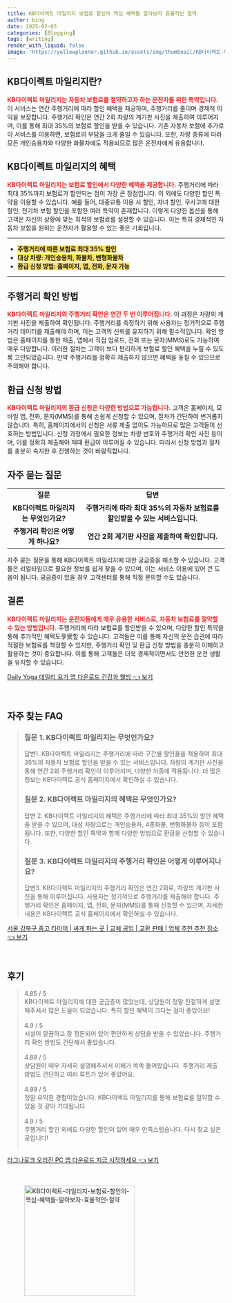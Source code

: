 ```yaml
---
title: KB다이렉트 마일리지 보험료 할인의 핵심 혜택들 알아보자 효율적인 절약
author: bing
date: 2025-02-03
categories: [Blogging]
tags: [writing]
render_with_liquid: false
image: 'https://yellowplanner.github.io/assets/img/thumbnail/KB다이렉트-마일리지-보험료-할인의-핵심-혜택들-알아보자-효율적인-절약.webp'
---
```



<h2 id='KB다이렉트_마일리지란'>KB다이렉트 마일리지란?</h2>

<p><b><span style="color: #ee2323;">KB다이렉트 마일리지는 자동차 보험료를 절약하고자 하는 운전자를 위한 특약입니다.</span></b> 이 서비스는 연간 주행거리에 따라 할인 혜택을 제공하여, 주행거리를 줄이며 경제적 이익을 보장합니다. 주행거리 확인은 연간 2회 차량의 계기판 사진을 제출하여 이루어지며, 이를 통해 최대 35%의 보험료 할인을 받을 수 있습니다. 기존 자동차 보험에 추가로 이 서비스를 이용하면, 보험료의 부담을 크게 줄일 수 있습니다. 또한, 차량 종류에 따라 모든 개인승용차와 다양한 화물차에도 적용되므로 많은 운전자에게 유용합니다.</p>

<h2 id='KB다이렉트_마일리지의_혜택'>KB다이렉트 마일리지의 혜택</h2>

<p><b><span style="color: #ee2323;">KB다이렉트 마일리지는 보험료 할인에서 다양한 혜택을 제공합니다.</span></b> 주행거리에 따라 최대 35%까지 보험료가 할인되는 점이 가장 큰 장점입니다. 이 외에도 다양한 할인 특약을 이용할 수 있습니다. 예를 들어, 대중교통 이용 시 할인, 자녀 할인, 무사고에 대한 할인, 전기차 보험 할인을 포함한 여러 특약이 존재합니다. 이렇게 다양한 옵션을 통해 고객은 자신의 상황에 맞는 최적의 보험료를 설정할 수 있습니다. 이는 특히 경제적인 자동차 보험을 원하는 운전자가 활용할 수 있는 좋은 기회입니다.</p>

<hr />

<ul>
    <li><b><span style="background-color: #ffe066;">주행거리에 따른 보험료 최대 35% 할인</span></b></li>
    <li><b><span style="background-color: #ffe066;">대상 차량: 개인승용차, 화물차, 밴형화물차</span></b></li>
    <li><b><span style="background-color: #ffe066;">환급 신청 방법: 홈페이지, 앱, 전화, 문자 가능</span></b></li>
</ul>

<hr />

<h2 id='주행거리_확인_방법'>주행거리 확인 방법</h2>

<p><b><span style="color: #ee2323;">KB다이렉트 마일리지의 주행거리 확인은 연간 두 번 이루어집니다.</span></b> 이 과정은 차량의 계기판 사진을 제출하여 확인됩니다. 주행거리를 측정하기 위해 사용자는 정기적으로 주행거리 데이터를 제출해야 하며, 이는 고객의 신뢰를 유지하기 위해 필수적입니다. 확인 방법은 홈페이지를 통한 제출, 앱에서 직접 업로드, 전화 또는 문자(MMS)로도 가능하여 매우 다양합니다. 이러한 절차는 고객이 보다 편리하게 보험료 할인 혜택을 누릴 수 있도록 고안되었습니다. 만약 주행거리를 정확히 제출하지 않으면 혜택을 놓칠 수 있으므로 주의해야 합니다.</p>

<h2 id='환급_신청_방법'>환급 신청 방법</h2>

<p><b><span style="color: #ee2323;">KB다이렉트 마일리지의 환급 신청은 다양한 방법으로 가능합니다.</span></b> 고객은 홈페이지, 모바일 앱, 전화, 문자(MMS)를 통해 손쉽게 신청할 수 있으며, 절차가 간단하여 번거롭지 않습니다. 특히, 홈페이지에서의 신청은 서류 제출 없이도 가능하므로 많은 고객들이 선호하는 방법입니다. 신청 과정에서 필요한 정보는 차량 번호와 주행거리 확인 사진 등이며, 이를 정확히 제출해야 제때 환급이 이루어질 수 있습니다. 따라서 신청 방법과 절차를 충분히 숙지한 후 진행하는 것이 바람직합니다.</p>

<h2 id='자주_묻는_질문'>자주 묻는 질문</h2>

<table>
    <tr>
        <td style="text-align: center; height: 17px;"><b>질문</b></td>
        <td style="text-align: center; height: 17px;"><b>답변</b></td>
    </tr>
    <tr>
        <td style="text-align: center; height: 17px;"><b>KB다이렉트 마일리지는 무엇인가요?</b></td>
        <td style="text-align: center; height: 17px;"><b>주행거리에 따라 최대 35%의 자동차 보험료를 할인받을 수 있는 서비스입니다.</b></td>
    </tr>
    <tr>
        <td style="text-align: center; height: 17px;"><b>주행거리 확인은 어떻게 하나요?</b></td>
        <td style="text-align: center; height: 17px;"><b>연간 2회 계기판 사진을 제출하여 확인합니다.</b></td>
    </tr>
</table>

<p>자주 묻는 질문을 통해 KB다이렉트 마일리지에 대한 궁금증을 해소할 수 있습니다. 고객들은 리얼타임으로 필요한 정보를 쉽게 찾을 수 있으며, 이는 서비스 이용에 있어 큰 도움이 됩니다. 궁금증이 있을 경우 고객센터를 통해 직접 문의할 수도 있습니다.</p>

<h2 id='결론'>결론</h2>

<p><b><span style="color: #ee2323;">KB다이렉트 마일리지는 운전자들에게 매우 유용한 서비스로, 자동차 보험료를 절약할 수 있는 방법입니다.</span></b> 주행거리에 따라 보험료를 할인받을 수 있으며, 다양한 할인 특약을 통해 추가적인 혜택도享受할 수 있습니다. 고객들은 이를 통해 자신의 운전 습관에 따라 적절한 보험료를 책정할 수 있지만, 주행거리 확인 및 환급 신청 방법을 충분히 이해하고 활용하는 것이 중요합니다. 이를 통해 고객들은 더욱 경제적이면서도 안전한 운전 생활을 유지할 수 있습니다.</p>


<p><a class="click-button" title="Daily Yoga 데일리 요가 앱 다운로드 건강과 웰빙" href="https://yellowplanner.github.io/posts/Daily-Yoga-%EB%8D%B0%EC%9D%BC%EB%A6%AC-%EC%9A%94%EA%B0%80-%EC%95%B1-%EB%8B%A4%EC%9A%B4%EB%A1%9C%EB%93%9C-%EA%B1%B4%EA%B0%95%EA%B3%BC-%EC%9B%B0%EB%B9%99/" rel="dofollow">Daily Yoga 데일리 요가 앱 다운로드 건강과 웰빙 👈 보기</a></p><br>
<h2 id='자주_찾는_FAQ'>자주 찾는 FAQ</h2>
<div itemscope="" itemtype="https://schema.org/FAQPage"> 
<blockquote> 
<div itemscope="" itemprop="mainEntity" itemtype="https://schema.org/Question"> 
<h3 itemprop="name">질문 1. KB다이렉트 마일리지는 무엇인가요?</h3> 
<div itemscope="" itemprop="acceptedAnswer" itemtype="https://schema.org/Answer"> 
<span itemprop="text"> 
<p>답변1. KB다이렉트 마일리지는 주행거리에 따라 구간별 할인율을 적용하여 최대 35%의 자동차 보험료 할인을 받을 수 있는 서비스입니다. 차량의 계기판 사진을 통해 연간 2회 주행거리 확인이 이루어지며, 다양한 차종에 적용됩니다. 더 많은 정보는 KB다이렉트 공식 홈페이지에서 확인하실 수 있습니다.</p> 
</span> 
</div> 
</div> 

<div itemscope="" itemprop="mainEntity" itemtype="https://schema.org/Question"> 
<h3 itemprop="name">질문 2. KB다이렉트 마일리지의 혜택은 무엇인가요?</h3> 
<div itemscope="" itemprop="acceptedAnswer" itemtype="https://schema.org/Answer"> 
<span itemprop="text"> 
<p>답변 2. KB다이렉트 마일리지의 혜택은 주행거리에 따라 최대 35%의 할인 혜택을 받을 수 있으며, 대상 차량으로는 개인승용차, 4종화물, 밴형화물차 등이 포함됩니다. 또한, 다양한 할인 특약과 함께 다양한 방법으로 환급을 신청할 수 있습니다.</p> 
</span> 
</div> 
</div> 

<div itemscope="" itemprop="mainEntity" itemtype="https://schema.org/Question"> 
<h3 itemprop="name">질문 3. KB다이렉트 마일리지의 주행거리 확인은 어떻게 이루어지나요?</h3> 
<div itemscope="" itemprop="acceptedAnswer" itemtype="https://schema.org/Answer"> 
<span itemprop="text"> 
<p>답변3. KB다이렉트 마일리지의 주행거리 확인은 연간 2회로, 차량의 계기판 사진을 통해 이루어집니다. 사용자는 정기적으로 주행거리를 제출해야 합니다. 주행거리 확인은 홈페이지, 앱, 전화, 문자(MMS)를 통해 신청할 수 있으며, 자세한 내용은 KB다이렉트 공식 홈페이지에서 확인하실 수 있습니다.</p> 
</span> 
</div> 
</div> 
</blockquote> 
</div>
<p><a class="click-button" title="서울 강북구 중고 타이어 | 싸게 파는 곳 | 교체 공임 | 교환 판매 | 업체 추천 추천 장소" href="https://yellowplanner.github.io/posts/%EC%84%9C%EC%9A%B8-%EA%B0%95%EB%B6%81%EA%B5%AC-%EC%A4%91%EA%B3%A0-%ED%83%80%EC%9D%B4%EC%96%B4-%EC%8B%B8%EA%B2%8C-%ED%8C%8C%EB%8A%94-%EA%B3%B3-%EA%B5%90%EC%B2%B4-%EA%B3%B5%EC%9E%84-%EA%B5%90%ED%99%98-%ED%8C%90%EB%A7%A4-%EC%97%85%EC%B2%B4-%EC%B6%94%EC%B2%9C-%EC%B6%94%EC%B2%9C-%EC%9E%A5%EC%86%8C/" rel="dofollow">서울 강북구 중고 타이어 | 싸게 파는 곳 | 교체 공임 | 교환 판매 | 업체 추천 추천 장소 👈 보기</a></p><br>
<h2 id='후기'>후기</h2>
<div itemscope itemtype="https://schema.org/Product">
  <blockquote>
  <div itemprop="review" itemscope itemtype="https://schema.org/Review">
      <div itemprop="reviewRating" itemscope itemtype="https://schema.org/Rating"> <span itemprop="ratingValue">4.85</span> / <span itemprop="bestRating">5</span> </div>
      <span itemprop="reviewBody">KB다이렉트 마일리지에 대한 궁금증이 많았는데, 상담원이 정말 친절하게 설명해주셔서 많은 도움이 되었습니다. 특히 할인 혜택이 크다는 점이 좋았어요!</span>
  </div>
  <br>
  <div itemprop="review" itemscope itemtype="https://schema.org/Review">
      <div itemprop="reviewRating" itemscope itemtype="https://schema.org/Rating"> <span itemprop="ratingValue">4.9</span> / <span itemprop="bestRating">5</span> </div>
      <span itemprop="reviewBody">시설이 깔끔하고 잘 정돈되어 있어 편안하게 상담을 받을 수 있었습니다. 주행거리 확인 방법도 간단해서 좋았습니다.</span>
  </div>
  <br>
  <div itemprop="review" itemscope itemtype="https://schema.org/Review">
      <div itemprop="reviewRating" itemscope itemtype="https://schema.org/Rating"> <span itemprop="ratingValue">4.88</span> / <span itemprop="bestRating">5</span> </div>
      <span itemprop="reviewBody">상담원이 매우 자세히 설명해주셔서 이해가 쏙쏙 들어왔습니다. 주행거리 제출 방법도 간단하고 여러 루트가 있어 좋았어요.</span>
  </div>
  <br>
  <div itemprop="review" itemscope itemtype="https://schema.org/Review">
      <div itemprop="reviewRating" itemscope itemtype="https://schema.org/Rating"> <span itemprop="ratingValue">4.99</span> / <span itemprop="bestRating">5</span> </div>
      <span itemprop="reviewBody">정말 유익한 경험이었습니다. KB다이렉트 마일리지를 통해 보험료를 절약할 수 있을 것 같아 기대됩니다.</span>
  </div>
  <br>
  <div itemprop="review" itemscope itemtype="https://schema.org/Review">
      <div itemprop="reviewRating" itemscope itemtype="https://schema.org/Rating"> <span itemprop="ratingValue">4.9</span> / <span itemprop="bestRating">5</span> </div>
      <span itemprop="reviewBody">주행거리 할인 외에도 다양한 할인이 있어 매우 만족스럽습니다. 다시 찾고 싶은 곳입니다!</span>
  </div>
  <br>
  </blockquote>
</div>
<p><a class="click-button" title="라그나로크 오리진 PC 앱 다운로드 지금 시작하세요" href="https://yellowplanner.github.io/posts/%EB%9D%BC%EA%B7%B8%EB%82%98%EB%A1%9C%ED%81%AC-%EC%98%A4%EB%A6%AC%EC%A7%84-PC-%EC%95%B1-%EB%8B%A4%EC%9A%B4%EB%A1%9C%EB%93%9C-%EC%A7%80%EA%B8%88-%EC%8B%9C%EC%9E%91%ED%95%98%EC%84%B8%EC%9A%94/" rel="dofollow">라그나로크 오리진 PC 앱 다운로드 지금 시작하세요 👈 보기</a></p><br>
<figure class="image"><img src="https://yellowplanner.github.io/assets/img/thumbnail/KB다이렉트-마일리지-보험료-할인의-핵심-혜택들-알아보자-효율적인-절약.webp" alt="KB다이렉트-마일리지-보험료-할인의-핵심-혜택들-알아보자-효율적인-절약" width="256" height="256"></figure>